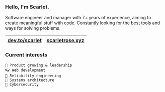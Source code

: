 ### Hello, I'm Scarlet.

Software engineer and manager with 7+ years of experience, aiming to create meaningful stuff with code. Constantly looking for the best tools and ways for solving problems.

| <a href="https://dev.to/scarlet" target="_blank">dev.to/scarlet</a> | <a href="https://scarletrose.xyz" target="_blank">scarletrose.xyz</a> |
| - | - |

### Current interests
  
    🌱 Product growing & leadership
    👓 Web development
    🌳 Reliability engineering
    🚀 Systems architecture
    🚧 Cybersecurity
